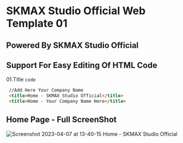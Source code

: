 # SKMAX Studio Official Web Template 01

## Powered By SKMAX Studio Official

  ## Support For Easy Editing Of HTML Code
  
   01.Title `code`
   ```html
    //Add Here Your Company Name
    <title>Home - SKMAX Studio Official</title>
    <title>Home - Your Company Name Here</title>
   ```
## Home Page - Full ScreenShot
 ![Screenshot 2023-04-07 at 13-40-15 Home - SKMAX Studio Official](https://user-images.githubusercontent.com/118368174/230572379-09571b16-b7e8-46d6-8c2a-8303b4493814.png)
 

